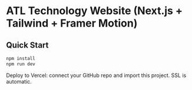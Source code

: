 # ATL Technology Website (Next.js + Tailwind + Framer Motion)

## Quick Start
```bash
npm install
npm run dev
```
Deploy to Vercel: connect your GitHub repo and import this project. SSL is automatic.

